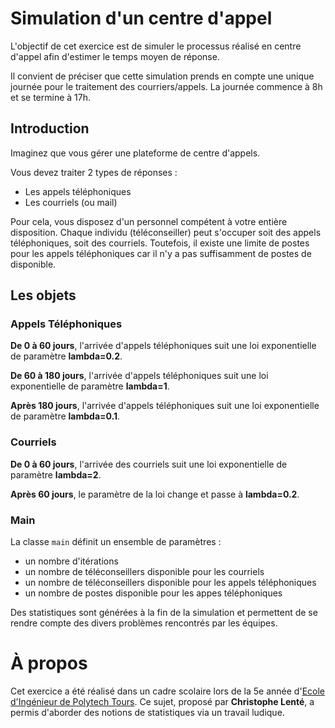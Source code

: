 # Simulation d'un centre d'appel

L'objectif de cet exercice est de simuler le processus réalisé en centre d'appel afin d'estimer le temps moyen de réponse.

Il convient de préciser que cette simulation prends en compte une unique journée pour le traitement des courriers/appels.
La journée commence à 8h et se termine à 17h.


## Introduction
Imaginez que vous gérer une plateforme de centre d'appels.

Vous devez traiter 2 types de réponses : 
* Les appels téléphoniques
* Les courriels (ou mail)

Pour cela, vous disposez d'un personnel compétent à votre entière disposition. Chaque individu (téléconseiller) peut s'occuper soit des appels téléphoniques, soit des courriels. 
Toutefois, il existe une limite de postes pour les appels téléphoniques car il n'y a pas suffisamment de postes de disponible.

## Les objets
### Appels Téléphoniques
**De 0 à 60 jours**, l'arrivée d'appels téléphoniques suit une loi exponentielle de paramètre **lambda=0.2**.

**De 60 à 180 jours**, l'arrivée d'appels téléphoniques suit une loi exponentielle de paramètre **lambda=1**.

**Après 180 jours**, l'arrivée d'appels téléphoniques suit une loi exponentielle de paramètre **lambda=0.1**.


### Courriels
**De 0 à 60 jours**, l'arrivée des courriels suit une loi exponentielle de paramètre **lambda=2**.

**Après 60 jours**, le paramètre de la loi change et passe à **lambda=0.2**.


### Main
La classe `main` définit un ensemble de paramètres :
* un nombre d'itérations
* un nombre de téléconseillers disponible pour les courriels
* un nombre de téléconseillers disponible pour les appels téléphoniques
* un nombre de postes disponible pour les appes téléphoniques

Des statistiques sont générées à la fin de la simulation et permettent de se rendre compte des divers problèmes rencontrés par les équipes.

# À propos

Cet exercice a été réalisé dans un cadre scolaire lors de la 5e année d'<a href="http://polytech.univ-tours.fr/">Ecole d'Ingénieur de Polytech Tours</a>.
Ce sujet, proposé par <b>Christophe Lenté</b>, a permis d'aborder des notions de statistiques via un travail ludique.
